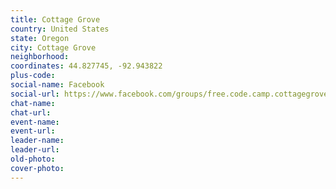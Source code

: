 ```yaml
---
title: Cottage Grove
country: United States
state: Oregon
city: Cottage Grove
neighborhood: 
coordinates: 44.827745, -92.943822
plus-code:
social-name: Facebook
social-url: https://www.facebook.com/groups/free.code.camp.cottagegrove
chat-name:
chat-url:
event-name:
event-url:
leader-name:
leader-url:
old-photo: 
cover-photo:
---
```

